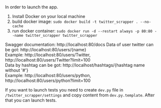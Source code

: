 In order to launch the app.
1. Install Docker on your local machine
2. build docker image: `sudo docker build -t twitter_scrapper . --no-cache`
3. run docker container: `sudo docker run -d --restart always -p 80:80 --name twitter_scrapper twitter_scrapper`

Swagger documentation: http://localhost:80/docs
Data of user twitter can be got: http://localhost:80/users/{name}  
Example: http://localhost:80/users/Twitter, http://localhost:80/users/Twitter?limit=100  
Data by hashtag can be got: http://localhost/hashtags/{hashtag name without '#'}    
Example: http://localhost:80/users/python, http://localhost:80/users/python?limit=100

If you want to launch tests you need to create `dev.py` file in `/twitter_scrapper/settings` 
and copy content from `dev.py.template`. After that you can launch tests.